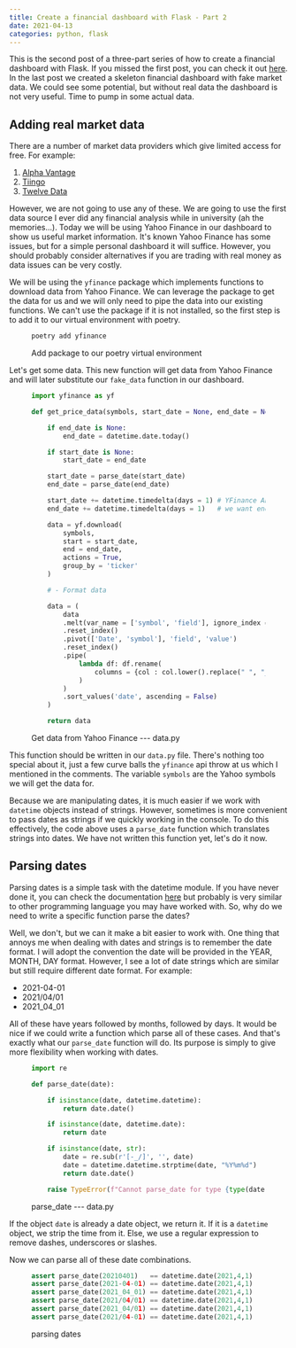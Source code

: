 ```yaml
---
title: Create a financial dashboard with Flask - Part 2
date: 2021-04-13
categories: python, flask
---
```


This is the second post of a three-part series of how to create a financial dashboard with Flask. If you missed the first post, you can check it out [here](https://www.felipevalladao.com/blog/flask-dashboard-1/). In the last post we created a skeleton financial dashboard with fake market data. We could see some potential, but without real data the dashboard is not very useful. Time to pump in some actual data.

## Adding real market data

There are a number of market data providers which give limited access for free. For example:

1. [Alpha Vantage](https://www.alphavantage.co/)
2. [Tiingo](https://www.tiingo.com/)
3. [Twelve Data](https://twelvedata.com/)

However, we are not going to use any of these. We are going to use the first data source I ever did any financial analysis while in university (ah the memories...). Today we will be using Yahoo Finance in our dashboard to show us useful market information. It's known Yahoo Finance has some issues, but for a simple personal dashboard it will suffice. However, you should probably consider alternatives if you are trading with real money as data issues can be very costly.

We will be using the `yfinance` package which implements functions to download data from Yahoo Finance. We can leverage the package to get the data for us and we will only need to pipe the data into our existing functions. We can't use the package if it is not installed, so the first step is to add it to our virtual environment with poetry.

<figure>

```bash
poetry add yfinance
```

<figcaption>
    Add package to our poetry virtual environment
</figcaption>
</figure>

Let's get some data. This new function will get data from Yahoo Finance and will later substitute our `fake_data` function in our dashboard.

<figure>

```python
import yfinance as yf

def get_price_data(symbols, start_date = None, end_date = None):

    if end_date is None:
        end_date = datetime.date.today()

    if start_date is None:
        start_date = end_date

    start_date = parse_date(start_date)
    end_date = parse_date(end_date)

    start_date += datetime.timedelta(days = 1) # YFinance API auto subtracts 1 day
    end_date += datetime.timedelta(days = 1)   # we want end_date to be inclusive

    data = yf.download(
        symbols,
        start = start_date,
        end = end_date,
        actions = True,
        group_by = 'ticker'
    )

    # - Format data

    data = (
        data
        .melt(var_name = ['symbol', 'field'], ignore_index = False)
        .reset_index()
        .pivot(['Date', 'symbol'], 'field', 'value')
        .reset_index()
        .pipe(
            lambda df: df.rename(
                columns = {col : col.lower().replace(" ", "_") for col in df.columns}
            )
        )
        .sort_values('date', ascending = False)
    )

    return data
```

<figcaption>
    Get data from Yahoo Finance --- data.py
</figcaption>
</figure>

This function should be written in our `data.py` file. There's nothing too special about it, just a few curve balls the `yfinance` api throw at us which I mentioned in the comments. The variable `symbols` are the Yahoo symbols we will get the data for.

Because we are manipulating dates, it is much easier if we work with `datetime` objects instead of strings. However, sometimes is more convenient to pass dates as strings if we quickly working in the console. To do this effectively, the code above uses a `parse_date` function which translates strings into dates. We have not written this function yet, let's do it now.

## Parsing dates

Parsing dates is a simple task with the datetime module. If you have never done it, you can check the documentation [here](https://docs.python.org/3/library/datetime.html#datetime.datetime.strptime) but probably is very similar to other programming language you may have worked with. So, why do we need to write a specific function parse the dates?

Well, we don't, but we can it make a bit easier to work with. One thing that annoys me when dealing with dates and strings is to remember the date format. I will adopt the convention the date will be provided in the YEAR, MONTH, DAY format. However, I see a lot of date strings which are similar but still require different date format. For example:

- 2021-04-01
- 2021/04/01
- 2021_04_01

All of these have years followed by months, followed by days. It would be nice if we could write a function which parse all of these cases. And that's exactly what our `parse_date` function will do. Its purpose is simply to give more flexibility when working with dates.

<figure>

```python
import re

def parse_date(date):

    if isinstance(date, datetime.datetime):
        return date.date()

    if isinstance(date, datetime.date):
        return date

    if isinstance(date, str):
        date = re.sub(r'[-_/]', '', date)
        date = datetime.datetime.strptime(date, "%Y%m%d")
        return date.date()

    raise TypeError(f"Cannot parse_date for type {type(date).__name__}")
```

<figcaption>
    parse_date --- data.py
</figcaption>
</figure>

If the object `date` is already a date object, we return it. If it is a `datetime` object, we strip the time from it. Else, we use a regular expression to remove dashes, underscores or slashes.

Now we can parse all of these date combinations.

<figure>

```python
assert parse_date(20210401)   == datetime.date(2021,4,1)
assert parse_date(2021-04-01) == datetime.date(2021,4,1)
assert parse_date(2021_04_01) == datetime.date(2021,4,1)
assert parse_date(2021/04/01) == datetime.date(2021,4,1)
assert parse_date(2021_04/01) == datetime.date(2021,4,1)
assert parse_date(2021/04-01) == datetime.date(2021,4,1)
```

<figcaption>
    parsing dates
</figcaption>
</figure>
